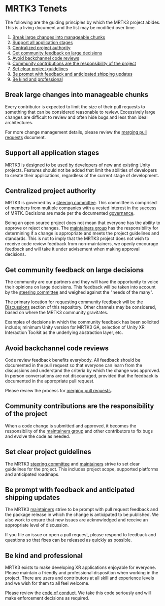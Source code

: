 # MRTK3 Tenets

The following are the guiding principles by which the MRTK3 project abides. This is a living document and the list may be modified over time.

1. [Break large changes into manageable chunks](#break-large-changes-into-manageable-chunks)
1. [Support all application stages](#support-all-application-stages)
1. [Centralized project authority](#centralized-project-authority)
1. [Get community feedback on large decisions](#get-community-feedback-on-large-decisions)
1. [Avoid backchannel code reviews](#avoid-backchannel-code-reviews)
1. [Community contributions are the responsibility of the project](#community-contributions-are-the-responsibility-of-the-project)
1. [Set clear project guidelines](#set-clear-project-guidelines)
1. [Be prompt with feedback and anticipated shipping updates](#be-prompt-with-feedback-and-anticipated-shipping-updates)
1. [Be kind and professional](#be-kind-and-professional)

## Break large changes into manageable chunks

Every contributor is expected to limit the size of their pull requests to something that can be considered reasonable to review. Excessively large changes are difficult to review and often hide bugs and less than ideal architectures.

For more change management details, please review the [merging pull requests](merging-pull-requests.md) document.

## Support all application stages

MRTK3 is designed to be used by developers of new and existing Unity projects. Features should not be added that limit the abilities of developers to create their applications, regardless of the current stage of development.

## Centralized project authority

MRTK3 is governed by a [steering committee](https://github.com/MixedRealityToolkit/MixedRealityToolkit-MVG/blob/main/org-docs/CHARTER.md). This committee is comprised of members from multiple companies with a vested interest in the success of MRTK. Decisions are made per the documented [governance](../GOVERNANCE.md).

Being an open source project does not mean that everyone has the ability to approve or reject changes. The [maintainers group](../MAINTAINERS.md) has the responsibility for determining if a change is appropriate and meets the project guidelines and standards. This is not to imply that the MRTK3 project does not wish to receive code review feedback from non-maintainers, we openly encourage feedback and will take it under advisement when making approval decisions. 

## Get community feedback on large decisions

The community are our partners and they will have the opportunity to voice their opinions on large decisions. This feedback will be taken into account by the [steering committee](https://github.com/MixedRealityToolkit/MixedRealityToolkit-MVG/blob/main/org-docs/CHARTER.md) and weighed against the "needs of the many".

The primary location for requesting community feedback will be the [Discussions](https://github.com/orgs/MixedRealityToolkit/discussions) section of this repository. Other channels may be considered, based on where the MRTK3 community gravitates.

Examples of decisions in which the community feedback has been solicited include; minimum Unity version for MRTK3 GA, selection of Unity XR Interaction Toolkit as the underlying abstraction layer, etc.

## Avoid backchannel code reviews

Code review feedback benefits everybody. All feedback should be documented in the pull request so that everyone can learn from the discussions and understand the criteria by which the change was approved. In person conversations are not discouraged, provided that the feedback is documented in the appropriate pull request.

Please review the process for [merging pull requests](merging-pull-requests.md).

## Community contributions are the responsibility of the project

When a code change is submitted and approved, it becomes the responsibility of the [maintainers group](../MAINTAINERS.md) and other contributors to fix bugs and evolve the code as needed.

## Set clear project guidelines

The MRTK3 [steering committee](https://github.com/MixedRealityToolkit/MixedRealityToolkit-MVG/blob/main/org-docs/CHARTER.md) and [maintainers](../MAINTAINERS.md) strive to set clear guidelines for the project. This includes project scope, supported platforms and anticipated roadmaps.

## Be prompt with feedback and anticipated shipping updates

The MRTK3 [maintainers](../MAINTAINERS.md) strive to be prompt with pull request feedback and the package release in which the change is anticipated to be published. We also work to ensure that new issues are acknowledged and receive an appropriate level of discussion.

If you file an issue or open a pull request, please respond to feedback and questions so that fixes can be released as quickly as possible.

## Be kind and professional

MRTK3 exists to make developing XR applications enjoyable for everyone. Please maintain a friendly and professional disposition when working in the project. There are users and contributors at all skill and experience levels and we wish for them to all feel welcome.

Please review the [code of conduct](../CODE_OF_CONDUCT.md). We take this code seriously and will make enforcement decisions as required.
